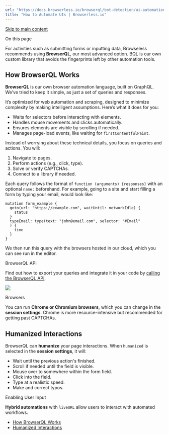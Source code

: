 ```yaml
---
url: "https://docs.browserless.io/browserql/bot-detection/ui-automation"
title: "How to Automate UIs | Browserless.io"
---
```


[Skip to main content](https://docs.browserless.io/browserql/bot-detection/ui-automation#__docusaurus_skipToContent_fallback)

On this page

For activities such as submitting forms or inputting data, Browseless recommends using **BrowserQL**, our most advanced option. BQL is our own custom library that avoids the fingerprints left by other automation tools.

## How BrowserQL Works [​](https://docs.browserless.io/browserql/bot-detection/ui-automation\#how-browserql-works "Direct link to How BrowserQL Works")

**BrowserQL** is our own browser automation language, built on GraphQL. We’ve tried to keep it simple, as just a set of queries and responses.

It’s optimized for web automation and scraping, designed to minimize complexity by making intelligent assumptions. Here’s what it does for you:

- Waits for selectors before interacting with elements.
- Handles mouse movements and clicks automatically.
- Ensures elements are visible by scrolling if needed.
- Manages page-load events, like waiting for `firstContentfulPaint`.

Instead of worrying about these technical details, you focus on queries and actions. You will:

1. Navigate to pages.
2. Perform actions (e.g., click, type).
3. Solve or verify CAPTCHAs.
4. Connect to a library if needed.

Each query follows the format of `function (arguments) {responses}` with an optional `name:` beforehand. For example, going to a site and start filling a form by typing your email, would look like:

```codeBlockLines_p187
mutation form_example {
  goto(url: "https://example.com", waitUntil: networkIdle) {
    status
  }
  typeEmail: type(text: "john@email.com", selector: "#Email"
  ) {
    time
  }
}

```

We then run this query with the browsers hosted in our cloud, which you can see run in the editor.

BrowserQL API

Find out how to export your queries and integrate it in your code by [calling the BrowserQL API](https://docs.browserless.io/browserql/using-the-ide/using-api-calls).

![](https://docs.browserless.io/img/doc/02-ui-automation/automation-01.png)

Browsers

You can run **Chrome or Chromium browsers**, which you can change in the **session settings**. Chrome is more resource-intensive but recommended for getting past CAPTCHAs.

## Humanized Interactions [​](https://docs.browserless.io/browserql/bot-detection/ui-automation\#humanized-interactions "Direct link to Humanized Interactions")

BrowserQL can **humanize** your page interactions. When `humanized` is selected in the **session settings**, it will:

- Wait until the previous action's finished.
- Scroll if needed until the field is visible.
- Mouse over to somewhere within the form field.
- Click into the field.
- Type at a realistic speed.
- Make and correct typos.

Enabling User Input

**Hybrid automations** with `liveURL` allow users to interact with automated workflows.

- [How BrowserQL Works](https://docs.browserless.io/browserql/bot-detection/ui-automation#how-browserql-works)
- [Humanized Interactions](https://docs.browserless.io/browserql/bot-detection/ui-automation#humanized-interactions)
